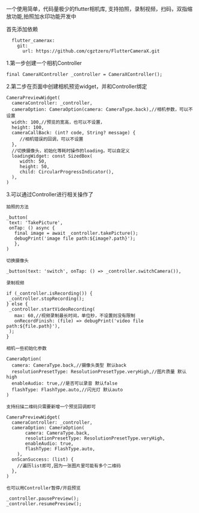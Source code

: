 一个使用简单，代码量极少的flutter相机库,
支持拍照，录制视频，扫码，双指缩放功能,拍照加水印功能开发中

首先添加依赖
```
  flutter_camerax:
    git:
      url: https://github.com/cgztzero/FlutterCameraX.git
```

1.第一步创建一个相机Controller
```
final CameraXController _controller = CameraXController();
```

2.第二步在页面中创建相机预览widget，并和Controller绑定
```
CameraPreviewWidget(
  cameraController: _controller,
  cameraOption: CameraOption(camera: CameraType.back),//相机参数，可以不设置
  width: 100,//预览的宽高，也可以不设置，
  height: 100,
  cameraCallBack: (int? code, String? message) {
     //相机错误的回调，可以不设置           
  },
  //切换摄像头，初始化等耗时操作的loading，可以自定义	
  loadingWidget: const SizedBox(
     width: 50,
     height: 50,
     child: CircularProgressIndicator(),
  ),	
)
```

3.可以通过Controller进行相关操作了

	拍照的方法
```
_button(
 text: 'TakePicture',
 onTap: () async {
   final image = await _controller.takePicture();
   debugPrint('image file path:${image?.path}');
   },
)
```

	切换摄像头
```
_button(text: 'switch', onTap: () => _controller.switchCamera()),
```
	录制视频
```
if (_controller.isRecording()) {
 _controller.stopRecording();
} else {
 _controller.startVideoRecording(
   max: 60,//视频录制最长时间，单位秒，不设置则没有限制 
   onRecordFinish: (file) => debugPrint('video file path:${file.path}'),
 );
}
```

	相机一些初始化参数
```
CameraOption(
  camera: CameraType.back,//摄像头类型 默认back
  resolutionPresetType: ResolutionPresetType.veryHigh,//图片质量 默认high
  enableAudio: true,//是否可以录音 默认false
  flashType: FlashType.auto,//闪光灯 默认auto
)
```
	支持扫描二维码只需要新增一个预览回调即可
```
CameraPreviewWidget(
  cameraController: _controller,
  cameraOption: CameraOption(
       camera: CameraType.back,
       resolutionPresetType: ResolutionPresetType.veryHigh,
       enableAudio: true,
       flashType: FlashType.auto,
    ),
  onScanSuccess: (list) {
    //遍历list即可,因为一张图片里可能有多个二维码
  },
)
```
	也可以用Controller暂停/开启预览
```
_controller.pausePreview();
_controller.resumePreview();

``` 
  

	

